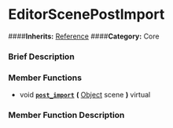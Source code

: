 #  EditorScenePostImport  
####**Inherits:** [Reference](class_reference)
####**Category:** Core

###  Brief Description  


###  Member Functions 
  * void  **[`post_import`](#post_import)**  **(** [Object](class_object) scene  **)** virtual

###  Member Function Description  
